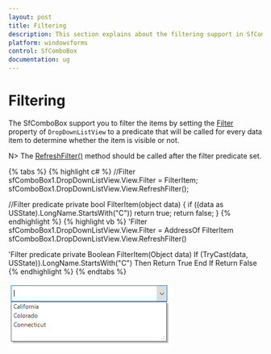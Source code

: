 ```yaml
---
layout: post
title: Filtering
description: This section explains about the filtering support in SfComboBox.
platform: windowsforms
control: SfComboBox
documentation: ug
---
```


# Filtering

The SfComboBox support you to filter the items by setting the [Filter](https://help.syncfusion.com/cr/windowsforms/Syncfusion.DataSource.WinForms~Syncfusion.DataSource.DataSource~Filter.html) property of `DropDownListView` to a predicate that will be called for every data item to determine whether the item is visible or not.

N> The [RefreshFilter()](https://help.syncfusion.com/cr/windowsforms/Syncfusion.DataSource.WinForms~Syncfusion.DataSource.DataSource~RefreshFilter.html) method should be called after the filter predicate set.

{% tabs %}
{% highlight c# %}
//Filter
sfComboBox1.DropDownListView.View.Filter = FilterItem;
sfComboBox1.DropDownListView.View.RefreshFilter();

//Filter predicate
private bool FilterItem(object data)
{
  if ((data as USState).LongName.StartsWith("C"))
    return true;
  return false;
}
{% endhighlight %}
{% highlight vb %}
'Filter
sfComboBox1.DropDownListView.View.Filter = AddressOf FilterItem
sfComboBox1.DropDownListView.View.RefreshFilter()

'Filter predicate
private Boolean FilterItem(Object data)
  If (TryCast(data, USState)).LongName.StartsWith("C") Then
	Return True
  End If
  Return False
{% endhighlight %}
{% endtabs %}

![](Filtering_images/Filtering_img1.png)
